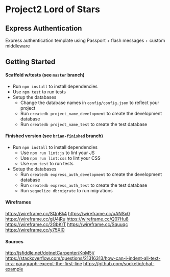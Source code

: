 # Project2 Lord of Stars

## Express Authentication

Express authentication template using Passport + flash messages + custom middleware

## Getting Started

#### Scaffold w/tests (see `master` branch)

* Run `npm install` to install dependencies
* Use `npm test` to run tests
* Setup the databases
  * Change the database names in `config/config.json` to reflect your project
  * Run `createdb project_name_development` to create the development database
  * Run `createdb project_name_test` to create the test database

#### Finished version (see `brian-finished` branch)

* Run `npm install` to install dependencies
  * Use `npm run lint:js` to lint your JS
  * Use `npm run lint:css` to lint your CSS
  * Use `npm test` to run tests
* Setup the databases
  * Run `createdb express_auth_development` to create the development database
  * Run `createdb express_auth_test` to create the test database
  * Run `sequelize db:migrate` to run migrations

#### Wireframes
<https://wireframe.cc/SQpBk4>
<https://wireframe.cc/uANSx0>
<https://wireframe.cc/gU4jRu>
<https://wireframe.cc/Q07Hu8>
<https://wireframe.cc/2GbKrT>
<https://wireframe.cc/Squuqc>
<https://wireframe.cc/y75XI0>


#### Sources
<http://jsfiddle.net/dotnetCarpenter/KpM5j/>
<https://stackoverflow.com/questions/21316313/how-can-i-indent-all-text-in-a-paragraph-except-the-first-line>
<https://github.com/socketio/chat-example>